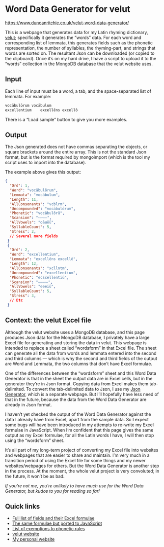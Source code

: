 # Word Data Generator for velut

https://www.duncanritchie.co.uk/velut-word-data-generator/

This is a webpage that generates data for my Latin rhyming dictionary, [velut](https://github.com/DuncanRitchie/velut); specifically it generates the “words” data. For each word and corresponding list of lemmata, this generates fields such as the phonetic representation, the number of syllables, the rhyming-part, and strings that words are sorted on. The resultant Json can be downloaded (or copied to the clipboard). Once it’s on my hard drive, I have a script to upload it to the “words” collection in the MongoDB database that the velut website uses.

## Input

Each line of input must be a word, a tab, and the space-separated list of lemmata. For example:

```txt
vocābulōrum	vocābulum
excellentium	excellēns excellō
```

There is a “Load sample” button to give you more examples.

## Output

The Json generated does not have commas separating the objects, or square brackets around the entire array. This is not the standard Json format, but is the format required by mongoimport (which is the tool my script uses to import into the database).

The example above gives this output:

```json
{
  "Ord": 1,
  "Word": "vocābulōrum",
  "Lemmata": "vocābulum",
  "Length": 11,
  "AllConsonants": "vcblrm",
  "Uncompounded": "vocābulōrum",
  "Phonetic": "vocābulōrũ",
  "Scansion": "⏑–⏑––",
  "AllVowels": "oāuōũ",
  "SyllableCount": 5,
  "Stress": 2,
  // Several more fields
 }
 {
  "Ord": 2,
  "Word": "excellentium",
  "Lemmata": "excellēns excellō",
  "Length": 12,
  "AllConsonants": "xcllntm",
  "Uncompounded": "excellentium",
  "Phonetic": "ecscellentiũ",
  "Scansion": "–––⏑–",
  "AllVowels": "eeeiũ",
  "SyllableCount": 5,
  "Stress": 3,
  // Etc
 }
```

## Context: the velut Excel file

Although the velut website uses a MongoDB database, and this page produces Json data for the MongoDB database, I privately have a large Excel file for generating and storing the data in velut. This webpage is intended to replace a sheet called “wordsform” in that Excel file. The sheet can generate all the data from words and lemmata entered into the second and third columns — which is why the second and third fields of the output are Word and Lemmata, the two columns that don’t have Excel formulae.

One of the differences between the “wordsform” sheet and this Word Data Generator is that in the sheet the output data are in Excel cells, but in the generator they’re in Json format. Copying data from Excel makes them tab-delimited. To convert the tab-delimited data to Json, I use my <a href="https://www.duncanritchie.co.uk/velut-json-generator">Json Generator</a>, which is a separate webpage. But I’ll hopefully have less need of that in the future, because the data from the Word Data Generator are already in Json format.

I haven’t yet checked the output of the Word Data Generator against the data I already have from Excel, apart from the sample data. So I expect some bugs will have been introduced in my attempts to re-write my Excel formulae in JavaScript. When I’m confident that this page gives the same output as my Excel formulae, for all the Latin words I have, I will then stop using the “wordsform” sheet.

It’s all part of my long-term project of converting my Excel file into websites and webpages that are easier to share and maintain. I’m very much in a transition period of using the Excel file for some things and my newer websites/webpages for others. But the Word Data Generator is another step in the process. At the moment, the whole velut project is very convoluted; in the future, it won’t be as bad.

_If you’re not me, you’re unlikely to have much use for the Word Data Generator, but kudos to you for reading so far!_

## Quick links

- [Full list of fields and their Excel formulae](https://github.com/DuncanRitchie/velut-word-data-generator/blob/main/velut-wordsform-formulae.js)
- [The same formulae but ported to JavaScript](https://github.com/DuncanRitchie/velut-word-data-generator/blob/main/velut-wordsform-functions.js)
- [List of exemptions to phonetic rules](https://github.com/DuncanRitchie/velut-word-data-generator/blob/main/velut-phonetic-exceptions.js)
- [velut website](https://www.velut.co.uk)
- [My personal website](https://www.duncanritchie.co.uk)
